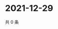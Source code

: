 # 2021-12-29

共 0 条

<!-- BEGIN WEIBO -->
<!-- 最后更新时间 Wed Dec 29 2021 00:13:40 GMT+0800 (China Standard Time) -->

<!-- END WEIBO -->
